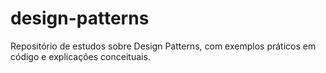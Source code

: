 # design-patterns
Repositório de estudos sobre Design Patterns, com exemplos práticos em código e explicações conceituais.
